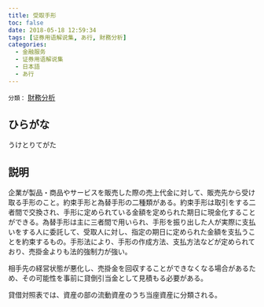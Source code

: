 ```yaml
---
title: 受取手形
toc: false
date: 2018-05-18 12:59:34
tags: [证券用语解说集, あ行, 財務分析]
categories:
  - 金融服务
  - 证券用语解说集
  - 日本語
  - あ行
---
```


`分類：` [財務分析](/tags/財務分析/)

## ひらがな

うけとりてがた

## 説明

企業が製品・商品やサービスを販売した際の売上代金に対して、販売先から受け取る手形のこと。約束手形と為替手形の二種類がある。約束手形は取引をする二者間で交換され、手形に定められている金額を定められた期日に現金化することができる。為替手形は主に三者間で用いられ、手形を振り出した人が実際に支払いをする人に委託して、受取人に対し、指定の期日に定められた金額を支払うことを約束するもの。手形法により、手形の作成方法、支払方法などが定められており、売掛金よりも法的強制力が強い。

相手先の経営状態が悪化し、売掛金を回収することができなくなる場合があるため、その可能性を事前に貸倒引当金として見積もる必要がある。

貸借対照表では、資産の部の流動資産のうち当座資産に分類される。

